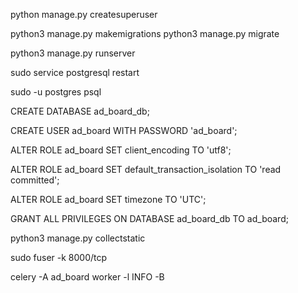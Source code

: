 python manage.py createsuperuser


python3 manage.py makemigrations
python3 manage.py migrate

python3 manage.py runserver


sudo service postgresql restart

sudo -u postgres psql

CREATE DATABASE ad_board_db;

CREATE USER ad_board WITH PASSWORD 'ad_board';

ALTER ROLE ad_board SET client_encoding TO 'utf8';

ALTER ROLE ad_board SET default_transaction_isolation TO 'read committed';

ALTER ROLE ad_board SET timezone TO 'UTC';

GRANT ALL PRIVILEGES ON DATABASE ad_board_db TO ad_board;

python3 manage.py collectstatic

sudo fuser -k 8000/tcp

celery -A ad_board worker -l INFO -B
